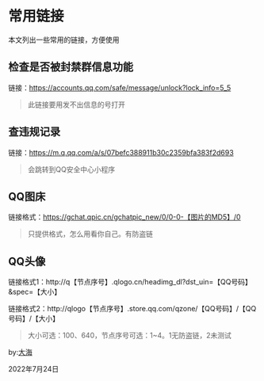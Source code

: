 # 常用链接

本文列出一些常用的链接，方便使用

## 检查是否被封禁群信息功能

链接：https://accounts.qq.com/safe/message/unlock?lock_info=5_5

> 此链接要用发不出信息的号打开

## 查违规记录

链接：https://m.q.qq.com/a/s/07befc388911b30c2359bfa383f2d693

> 会跳转到QQ安全中心小程序

## QQ图床

链接格式：https://gchat.qpic.cn/gchatpic_new/0/0-0-【图片的MD5】/0

> 只提供格式，怎么用看你自己。有防盗链

## QQ头像

链接格式1：http://q【节点序号】.qlogo.cn/headimg_dl?dst_uin=【QQ号码】&spec=【大小】

链接格式2：http://qlogo【节点序号】.store.qq.com/qzone/【QQ号码】/【QQ号码】/【大小】

> 大小可选：100、640，节点序号可选：1~4。1无防盗链，2未测试

by:[大海](https://p2.a.yximgs.com/upic/2022/07/24/10/BMjAyMjA3MjQxMDU1MzJfMjU4MjAyNjg0Ml83OTk4OTI2NzIwN18yXzY=_B9501e58cc092b85a2a4a577e6cb25787.jpg)

2022年7月24日